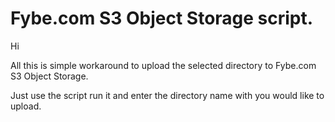 # Fybe.com S3 Object Storage script.

Hi

All this is simple workaround to upload the selected directory to Fybe.com S3 Object Storage.

Just use the script run it and enter the directory name with you would like to upload.
